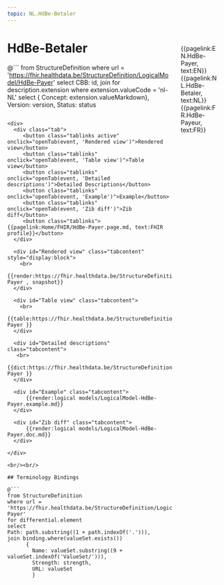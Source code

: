 ```yaml
---
topic: NL.HdBe-Betaler
---
```


<div style="float:right;width:85px;padding:10px;margin:10">
<p>{{pagelink:EN.HdBe-Payer, text:EN}}  {{pagelink:NL.HdBe-Betaler, text:NL}}  {{pagelink:FR.HdBe-Payeur, text:FR}}<p>
</div>

# HdBe-Betaler



@```
from StructureDefinition
where url = 'https://fhir.healthdata.be/StructureDefinition/LogicalModel/HdBe-Payer'
select 
CBB: id,
join for description.extension where extension.valueCode = 'nl-NL' select { Concept: extension.valueMarkdown}, 
Version: version,
Status: status
```

<div>
  <div class="tab">
     <button class="tablinks active" onclick="openTab(event, 'Rendered view')">Rendered view</button>
     <button class="tablinks" onclick="openTab(event, 'Table view')">Table view</button>
     <button class="tablinks" onclick="openTab(event, 'Detailed descriptions')">Detailed Descriptions</button>
     <button class="tablinks" onclick="openTab(event, 'Example')">Example</button>
     <button class="tablinks" onclick="openTab(event, 'Zib diff')">Zib diff</button>
     <button class="tablinks">{{pagelink:Home/FHIR/HdBe-Payer.page.md, text:FHIR profile}}</button>
  </div>

  <div id="Rendered view" class="tabcontent" style="display:block">
    <br>
      {{render:https://fhir.healthdata.be/StructureDefinition/LogicalModel/HdBe-Payer , snapshot}}
  </div>

  <div id="Table view" class="tabcontent">
    <br>
      {{table:https://fhir.healthdata.be/StructureDefinition/LogicalModel/HdBe-Payer }}
  </div>

  <div id="Detailed descriptions" class="tabcontent">
   <br>
      {{dict:https://fhir.healthdata.be/StructureDefinition/LogicalModel/HdBe-Payer }}
  </div>

  <div id="Example" class="tabcontent">
      {{render:logical models/LogicalModel-HdBe-Payer.example.md}}
  </div>

  <div id="Zib diff" class="tabcontent">
      {{render:logical models/LogicalModel-HdBe-Payer.doc.md}}
  </div>

</div>

<br/><br/> 

## Terminology Bindings

@```
from StructureDefinition
where url = 'https://fhir.healthdata.be/StructureDefinition/LogicalModel/HdBe-Payer'
for differential.element
select
Path: path.substring((1 + path.indexOf('.'))),
join binding.where(valueSet.exists())
      { 
        Name: valueSet.substring((9 + valueSet.indexOf('ValueSet/'))),
        Strength: strength,
        URL: valueSet
        }
```  